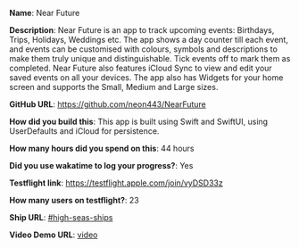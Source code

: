 **Name**: Near Future

**Description**: Near Future is an app to track upcoming events: Birthdays, Trips, Holidays, Weddings etc. The app shows a day counter till each event, and events can be customised with colours, symbols and descriptions to make them truly unique and distinguishable. Tick events off to mark them as completed. Near Future also features iCloud Sync to view and edit your saved events on all your devices. The app also has Widgets for your home screen and supports the Small, Medium and Large sizes.

**GitHub URL**: https://github.com/neon443/NearFuture

**How did you build this**: This app is built using Swift and SwiftUI, using UserDefaults and iCloud for persistence.

**How many hours did you spend on this**: 44 hours

**Did you use wakatime to log your progress?**: Yes

**Testflight link**: https://testflight.apple.com/join/vyDSD33z

**How many users on testflight?**: 23

**Ship URL**: [#high-seas-ships]([https://hackclub.slack.com/archives/C07UA18MXBJ/p1735672646296699](https://hackclub.slack.com/archives/C07UA18MXBJ/p1735939681156479))

**Video Demo URL**: [video](https://cloud-adin7t0t5-hack-club-bot.vercel.app/0screenrecording_01-03-2025_21-00-42_1.mp4)
